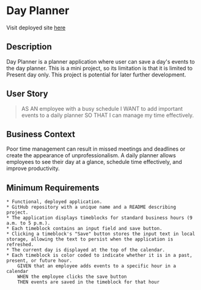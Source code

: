 # Day Planner

Visit deployed site [here](https://cynwong.github.io/MBC/day_planner/)

## Description

Day Planner is a planner application where user can save a day's events to the day planner. This is a mini project, so its limitation is that it is limited to Present day only. This project is potential for later further development.

## User Story

> AS AN employee with a busy schedule
> I WANT to add important events to a daily planner
> SO THAT I can manage my time effectively.

## Business Context

Poor time management can result in missed meetings and deadlines or create the appearance of unprofessionalism. A daily planner allows employees to see their day at a glance, schedule time effectively, and improve productivity.

## Minimum Requirements

    * Functional, deployed application.
    * GitHub repository with a unique name and a README describing project.
    * The application displays timeblocks for standard business hours (9 a.m. to 5 p.m.).
    * Each timeblock contains an input field and save button.
    * Clicking a timeblock's "Save" button stores the input text in local storage, allowing the text to persist when the application is refreshed.
    * The current day is displayed at the top of the calendar.
    * Each timeblock is color coded to indicate whether it is in a past, present, or future hour.
        GIVEN that an employee adds events to a specific hour in a calendar
        WHEN the employee clicks the save button
        THEN events are saved in the timeblock for that hour
